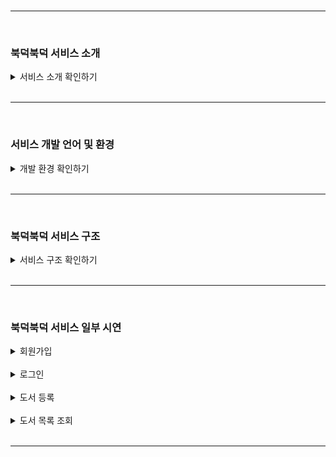 <br>
<hr>
<br>

### 북덕북덕 서비스 소개

<details>
<summary>서비스 소개 확인하기</summary>

  1. 높은 교재 구매 비용에 따른 대학생들의 경제적 부담을 완화하고자 개발중인 중고 직거래 커뮤니티입니다.

  2. MSA 구조로 개발된 RESTful API 서버를 통해 서버 장애 발생시에 일부 기능은 그대로 사용할 수 있도록 가용성을 확보했습니다.

  3. Spring Cloud, Security를 활용하여 JWT 토큰을 활용한 API-Gateway를 개발했으며, 각 서비스에 대한 요청을 처리하기 이전에 사용자 인증을 총괄적으로 처리합니다.

</details>

<br>
<hr>
<br>

### 서비스 개발 언어 및 환경

<details>
<summary>개발 환경 확인하기</summary>

  #### Front-end : HTML5, CSS3, JavaScript, JQuery, Thymeleaf

  #### Back-end : Java 21, Spring Boot, Spring Security, Spring Cloud, JPA, MariaDB

</details>

<br>
<hr>
<br>

### 북덕북덕 서비스 구조

<details>
  <summary>서비스 구조 확인하기</summary>
  
![image](https://github.com/Blanc-et-noir/MSA-Service/assets/83106564/02479dfa-b0de-4dd2-833c-93c094f7d19a)

1. API GATEWAY 및 특정 기능을 담당하는 8개의 각 서비스로 구성되어 있습니다. 모든 서비스로의 요청은 반드시 API GATEWAY를 거쳐야하며, 일부 API는 인증된 사용자만 접근하실 수 있습니다.


![image](https://github.com/Blanc-et-noir/MSA-Service/assets/83106564/7e38fba7-d3bd-4893-8c0a-c65d79c2ecd8)

2. 위의 그림은 등록된 사용자가 토큰을 발급받는 과정을 나타냅니다. MSA 구조로 설계 및 개발된 서비스이므로, 해당 작업에 참여하지 않는 REPORT SERVICE, VERIFICATION SERVICE 등의 다른 서비스에 장애가 발생하더라도 사용자는 정상적으로 토큰을 발급받을 수 있습니다.

</details>

<br>
<hr>
<br>

### 북덕북덕 서비스 일부 시연

<details>
<summary>회원가입</summary>

![ezgif-6-c250e18983](https://github.com/Blanc-et-noir/MSA-Service/assets/83106564/e42745d4-0b39-40b9-94ce-8ef072596ba2)

  1. 회원 가입시 이메일 인증을 통해, 무분별한 회원 가입을 방지하고 있습니다.

</details>

<br>

<details>
<summary>로그인</summary>
  
![ezgif-5-f407c934d6](https://github.com/Blanc-et-noir/MSA-Service/assets/83106564/5b53697f-668a-4e82-beb5-e0c45ca308a3)

  1. 로그인 실패를 포함하여 에러가 발생할 경우, 사용자에게 토스트 메세지를 전달합니다. 

</details>

<br>

<details>
<summary>도서 등록</summary>

![ezgif-6-5d02562ade](https://github.com/Blanc-et-noir/MSA-Service/assets/83106564/f386eca4-839e-4823-b149-528799d36f17)

  1. 도서 등록 과정을 단계별로 진행하여, 모든 등록절차가 완료되지 않더라도, 도서 정보가 임시 저장될 수 있도록 했습니다.

  2. 임시 저장된 도서 정보는, 나중에 다시 불러와서 그대로 등록 절차를 진행하실 수 있습니다.

</details>

<br>

<details>
<summary>도서 목록 조회</summary>

![도서목록조회](https://github.com/Blanc-et-noir/MSA-Service/assets/83106564/42074f35-fb97-4dfb-b5d9-0058d3bd1b48)

1. 사이드바 메뉴를 통해 카테고리, 등급, 가격, 도서명, 출판사명 등을 기준으로 필터링하여 원하는 중고 도서를 쉽게 검색할 수 있습니다.

2. 각 도서별로 도서의 정보를 간단히 묘사한 태그를 표시함으로써, 사용자의 편의를 돕고 있습니다.

</details>

<br>
<hr>
<br>
